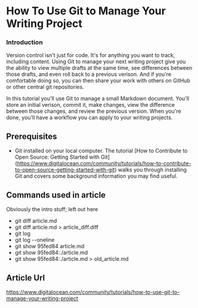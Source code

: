 # How To Use Git to Manage Your Writing Project

### Introduction

Version control isn't just for code. It's for anything you want to track, including content. Using Git to manage your next writing project give you the ability to view multiple drafts at the same time, see differences between those drafts, and even roll back to a previous verison. And if you're comfortable doing so, you can then share your work with others on GitHub or other central git repositories.

In this tutorial you'll use Git to manage a small Markdown document. You'll store an initial verison, commit it, make changes, view the difference between those changes, and review the previous version. When you're done, you'll have a workflow you can apply to your writing projects.

## Prerequisites

* Git installed on your local computer. The tutorial [How to Contribute to Open Source: Getting Started with Git] (https://www.digitalocean.com/community/tutorials/how-to-contribute-to-open-source-getting-started-with-git) walks you through installing Git and covers some background information you may find useful.

## Commands used in article

Obviously the intro stuff; left out here

* git diff article.md
* git diff article.md > article_diff.diff
* git log
* git log --oneline
* git show 95fed84 article.md
* git show 95fed84:./article.md
* git show 95fed84:./article.md > old_article.md

## Article Url
https://www.digitalocean.com/community/tutorials/how-to-use-git-to-manage-your-writing-project

